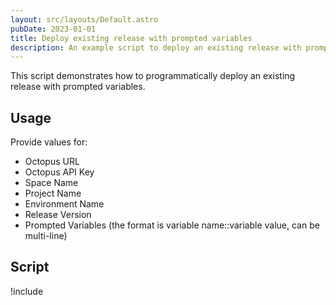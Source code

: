 ```yaml
---
layout: src/layouts/Default.astro
pubDate: 2023-01-01
title: Deploy existing release with prompted variables
description: An example script to deploy an existing release with prompted variables.
---
```


This script demonstrates how to programmatically deploy an existing release with prompted variables.

## Usage

Provide values for:

- Octopus URL
- Octopus API Key
- Space Name
- Project Name
- Environment Name
- Release Version
- Prompted Variables (the format is variable name::variable value, can be multi-line)

## Script

!include <deploy-release-with-prompted-variables-scripts>